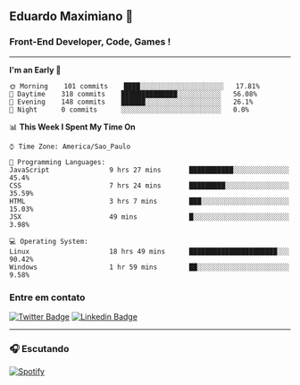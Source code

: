 ## Eduardo Maximiano 👋

### Front-End Developer, Code, Games !

---

<!--START_SECTION:waka-->
**I'm an Early 🐤** 

```text
🌞 Morning    101 commits    ████░░░░░░░░░░░░░░░░░░░░░   17.81% 
🌆 Daytime    318 commits    ██████████████░░░░░░░░░░░   56.08% 
🌃 Evening    148 commits    ██████░░░░░░░░░░░░░░░░░░░   26.1% 
🌙 Night      0 commits      ░░░░░░░░░░░░░░░░░░░░░░░░░   0.0%

```


📊 **This Week I Spent My Time On** 

```text
⌚︎ Time Zone: America/Sao_Paulo

💬 Programming Languages: 
JavaScript               9 hrs 27 mins       ███████████░░░░░░░░░░░░░░   45.4% 
CSS                      7 hrs 24 mins       █████████░░░░░░░░░░░░░░░░   35.59% 
HTML                     3 hrs 7 mins        ███░░░░░░░░░░░░░░░░░░░░░░   15.03% 
JSX                      49 mins             █░░░░░░░░░░░░░░░░░░░░░░░░   3.98%

💻 Operating System: 
Linux                    18 hrs 49 mins      ██████████████████████░░░   90.42% 
Windows                  1 hr 59 mins        ██░░░░░░░░░░░░░░░░░░░░░░░   9.58%

```


<!--END_SECTION:waka-->

### Entre em contato

[![Twitter Badge](https://img.shields.io/badge/-@edmaxi-1ca0f1?style=flat-square&labelColor=1ca0f1&logo=twitter&logoColor=white&link=https://twitter.com/edmaxi)](https://twitter.com/edmaxi)
[![Linkedin Badge](https://img.shields.io/badge/-Eduardo_Maximiano-0077B5?style=flat-square&logo=Linkedin&logoColor=white&link=https://www.linkedin.com/in/maximiano-eduardo)](https://www.linkedin.com/in/maximiano-eduardo)

---

### 🎧 Escutando
[![Spotify](https://novatorem-sandy.vercel.app/api/spotify)](https://open.spotify.com/user/comgigo)

